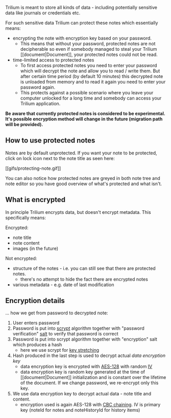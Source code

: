 Trilium is meant to store all kinds of data - including potentially sensitive data like journals or credentials etc.

For such sensitive data Trilium can protect these notes which essentially means:

* encrypting the note with encryption key based on your password. 
    * This means that without your password, protected notes are not decipherable so even if somebody managed to steal your Trilium [[document|Document]], your protected notes could not be read.
* time-limited access to protected notes
    * To first access protected notes you need to enter your password which will decrypt the note and allow you to read / write them. But after certain time period (by default 10 minutes) this decrypted note is unloaded from memory and to read it again you need to enter your password again.
    * This protects against a possible scenario where you leave your computer unlocked for a long time and somebody can access your Trilium application.
    
**Be aware that currently protected notes is considered to be experimental. It's possible encryption method will change in the future (migration path will be provided).**

## How to use protected notes

Notes are by default unprotected. If you want your note to be protected, click on lock icon next to the note title as seen here:

[[gifs/protecting-note.gif]]

You can also notice how protected notes are greyed in both note tree and note editor so you have good overview of what's protected and what isn't.

## What is encrypted

In principle Trilium encrypts data, but doesn't encrypt metadata. This specifically means:

Encrypted:
* note title
* note content
* images (in the future)

Not encrypted:
* structure of the notes - i.e. you can still see that there are protected notes.
   * there's no attempt to hide the fact there are encrypted notes
* various metadata - e.g. date of last modification

## Encryption details

... how we get from password to decrypted note:

1. User enters password
2. Password is put into [scrypt](https://en.wikipedia.org/wiki/Scrypt) algorithm together with "password verification" [salt](https://en.wikipedia.org/wiki/Salt_(cryptography)) to verify that password is correct
3. Password is put into scrypt algorithm together with "encryption" salt which produces a hash
    * here we use scrypt for [key stretching](https://en.wikipedia.org/wiki/Key_stretching)
4. Hash produced in the last step is used to decrypt actual _data encryption key_
    * data encryption key is encrypted with [AES-128](https://en.wikipedia.org/wiki/Advanced_Encryption_Standard) with random [IV](https://en.wikipedia.org/wiki/Initialization_vector)
    * data encryption key is random key generated at the time of [[document|Document]] initialization and is constant over the lifetime of the document. If we change password, we re-encrypt only this key.
5. We use data encryption key to decrypt actual data - note title and content.
    * encryption used is again AES-128 with [CBC chaining](https://en.wikipedia.org/wiki/Block_cipher_mode_of_operation). IV is primary key (noteId for notes and noteHistoryId for history items)